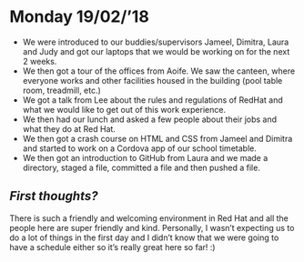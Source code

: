# Monday 19/02/’18

* We were introduced to our buddies/supervisors Jameel, Dimitra, Laura and Judy and got our laptops that we would be working on for the next 2 weeks.
* We then got a tour of the offices from Aoife. We saw the canteen, where everyone works and  other facilities housed in the building (pool table room, treadmill, etc.)
* We got a talk from Lee about the rules and regulations of RedHat and what we would like to get out of this work experience. 
* We then had our lunch and asked a few people about their jobs and what they do at Red Hat.
* We then got a crash course on HTML and CSS from Jameel and Dimitra and started to work on a Cordova app of our school timetable.
* We then got an introduction to GitHub from Laura and we made a directory, staged a file, committed a file and then pushed a file.

## **_First thoughts?_**

There is such a friendly and welcoming environment in Red Hat and all the people here are super friendly and kind. Personally, I wasn’t expecting us to do a lot of things in the first day and I didn’t know that we were going to have a schedule either so it’s really great here so far! :)
